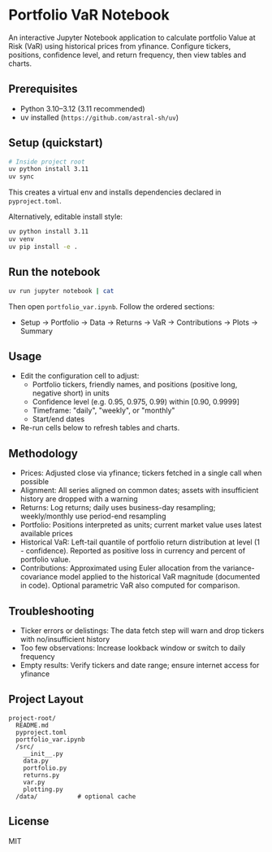 # Portfolio VaR Notebook

An interactive Jupyter Notebook application to calculate portfolio Value at Risk (VaR) using historical prices from yfinance. Configure tickers, positions, confidence level, and return frequency, then view tables and charts.

## Prerequisites

- Python 3.10–3.12 (3.11 recommended)
- uv installed (`https://github.com/astral-sh/uv`)

## Setup (quickstart)

```bash
# Inside project root
uv python install 3.11
uv sync
```

This creates a virtual env and installs dependencies declared in `pyproject.toml`.

Alternatively, editable install style:

```bash
uv python install 3.11
uv venv
uv pip install -e .
```

## Run the notebook

```bash
uv run jupyter notebook | cat
```

Then open `portfolio_var.ipynb`. Follow the ordered sections:

- Setup → Portfolio → Data → Returns → VaR → Contributions → Plots → Summary

## Usage

- Edit the configuration cell to adjust:
  - Portfolio tickers, friendly names, and positions (positive long, negative short) in units
  - Confidence level (e.g. 0.95, 0.975, 0.99) within [0.90, 0.9999]
  - Timeframe: "daily", "weekly", or "monthly"
  - Start/end dates
- Re-run cells below to refresh tables and charts.

## Methodology

- Prices: Adjusted close via yfinance; tickers fetched in a single call when possible
- Alignment: All series aligned on common dates; assets with insufficient history are dropped with a warning
- Returns: Log returns; daily uses business-day resampling; weekly/monthly use period-end resampling
- Portfolio: Positions interpreted as units; current market value uses latest available prices
- Historical VaR: Left-tail quantile of portfolio return distribution at level (1 - confidence). Reported as positive loss in currency and percent of portfolio value.
- Contributions: Approximated using Euler allocation from the variance-covariance model applied to the historical VaR magnitude (documented in code). Optional parametric VaR also computed for comparison.

## Troubleshooting

- Ticker errors or delistings: The data fetch step will warn and drop tickers with no/insufficient history
- Too few observations: Increase lookback window or switch to daily frequency
- Empty results: Verify tickers and date range; ensure internet access for yfinance

## Project Layout

```
project-root/
  README.md
  pyproject.toml
  portfolio_var.ipynb
  /src/
    __init__.py
    data.py
    portfolio.py
    returns.py
    var.py
    plotting.py
  /data/           # optional cache
```

## License

MIT
